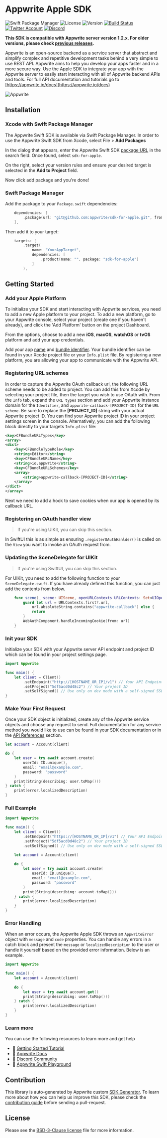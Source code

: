 # Appwrite Apple SDK

![Swift Package Manager](https://img.shields.io/github/v/release/appwrite/sdk-for-apple.svg?color=green&style=flat-square)
![License](https://img.shields.io/github/license/appwrite/sdk-for-apple.svg?style=flat-square)
![Version](https://img.shields.io/badge/api%20version-1.2.0-blue.svg?style=flat-square)
[![Build Status](https://img.shields.io/travis/com/appwrite/sdk-generator?style=flat-square)](https://travis-ci.com/appwrite/sdk-generator)
[![Twitter Account](https://img.shields.io/twitter/follow/appwrite?color=00acee&label=twitter&style=flat-square)](https://twitter.com/appwrite)
[![Discord](https://img.shields.io/discord/564160730845151244?label=discord&style=flat-square)](https://appwrite.io/discord)

**This SDK is compatible with Appwrite server version 1.2.x. For older versions, please check [previous releases](https://github.com/appwrite/sdk-for-apple/releases).**

Appwrite is an open-source backend as a service server that abstract and simplify complex and repetitive development tasks behind a very simple to use REST API. Appwrite aims to help you develop your apps faster and in a more secure way. Use the Apple SDK to integrate your app with the Appwrite server to easily start interacting with all of Appwrite backend APIs and tools. For full API documentation and tutorials go to [https://appwrite.io/docs](https://appwrite.io/docs)

![Appwrite](https://appwrite.io/images/github.png)

## Installation

### Xcode with Swift Package Manager

The Appwrite Swift SDK is available via Swift Package Manager. In order to use the Appwrite Swift SDK from Xcode, select File > **Add Packages**

In the dialog that appears, enter the Appwrite Swift SDK [package URL](git@github.com:appwrite/sdk-for-apple.git) in the search field. Once found, select `sdk-for-apple`.

On the right, select your version rules and ensure your desired target is selected in the **Add to Project** field.

Now click add package and you're done!

### Swift Package Manager

Add the package to your `Package.swift` dependencies:

```swift
    dependencies: [
        .package(url: "git@github.com:appwrite/sdk-for-apple.git", from: "1.2.0"),
    ],
```

Then add it to your target:

```swift
    targets: [
        .target(
            name: "YourAppTarget",
            dependencies: [
                .product(name: "", package: "sdk-for-apple")
            ]
        ),
```


## Getting Started

### Add your Apple Platform
To initialize your SDK and start interacting with Appwrite services, you need to add a new Apple platform to your project. To add a new platform, go to your Appwrite console, select your project (create one if you haven't already), and click the 'Add Platform' button on the project Dashboard.

From the options, choose to add a new **iOS**, **macOS**, **watchOS** or **tvOS** platform and add your app credentials.

Add your app <u>name</u> and <u>bundle identifier</u>. Your bundle identifier can be found in your Xcode project file or your `Info.plist` file. By registering a new platform, you are allowing your app to communicate with the Appwrite API.

### Registering URL schemes

In order to capture the Appwrite OAuth callback url, the following URL scheme needs to be added to project. You can add this from Xcode by selecting your project file, then the target you wish to use OAuth with. From the `Info` tab, expand the `URL types` section and add your Appwrite instance domain for the `Identifier`, and `appwrite-callback-[PROJECT-ID]` for the `URL scheme`. Be sure to replace the **[PROJECT_ID]** string with your actual Appwrite project ID. You can find your Appwrite project ID in your project settings screen in the console. Alternatively, you can add the following block directly to your targets `Info.plist` file:

```xml
<key>CFBundleURLTypes</key>
<array>
<dict>
    <key>CFBundleTypeRole</key>
    <string>Editor</string>
    <key>CFBundleURLName</key>
    <string>io.appwrite</string>
    <key>CFBundleURLSchemes</key>
    <array>
        <string>appwrite-callback-[PROJECT-ID]</string>
    </array>
</dict>
</array>
```

Next we need to add a hook to save cookies when our app is opened by its callback URL.

### Registering an OAuth handler view

> If you're using UIKit, you can skip this section.

In SwiftUI this is as simple as ensuring `.registerOAuthHanlder()` is called on the `View` you want to invoke an OAuth request from.

### Updating the SceneDelegate for UIKit

> If you're using SwiftUI, you can skip this section.

For UIKit, you need to add the following function to your `SceneDelegate.swift`. If you have already defined this function, you can just add the contents from below.

```swift
    func scene(_ scene: UIScene, openURLContexts URLContexts: Set<UIOpenURLContext>) {
        guard let url = URLContexts.first?.url,
            url.absoluteString.contains("appwrite-callback") else {
            return
        }
        WebAuthComponent.handleIncomingCookie(from: url)
    }
```

### Init your SDK

Initialize your SDK with your Appwrite server API endpoint and project ID which can be found in your project settings page.

```swift
import Appwrite

func main() {
    let client = Client()
        .setEndpoint("http://[HOSTNAME_OR_IP]/v1") // Your API Endpoint
        .setProject("5df5acd0d48c2") // Your project ID
        .setSelfSigned() // Use only on dev mode with a self-signed SSL cert
}
```

### Make Your First Request

Once your SDK object is initialized, create any of the Appwrite service objects and choose any request to send. Full documentation for any service method you would like to use can be found in your SDK documentation or in the [API References](https://appwrite.io/docs) section.

```swift
let account = Account(client)

do {
    let user = try await account.create(
        userId: ID.unique(), 
        email: "email@example.com", 
        password: "password"
    )
    print(String(describing: user.toMap()))
} catch {
    print(error.localizedDescription)
}
```

### Full Example

```swift
import Appwrite

func main() {
    let client = Client()
        .setEndpoint("https://[HOSTNAME_OR_IP]/v1") // Your API Endpoint
        .setProject("5df5acd0d48c2") // Your project ID
        .setSelfSigned() // Use only on dev mode with a self-signed SSL cert

    let account = Account(client)
    
    do {
        let user = try await account.create(
            userId: ID.unique(), 
            email: "email@example.com", 
            password: "password"
        )
        print(String(describing: account.toMap()))
    } catch {
        print(error.localizedDescription)
    }
}
```

### Error Handling

When an error occurs, the Appwrite Apple SDK throws an `AppwriteError` object with `message` and `code` properties. You can handle any errors in a catch block and present the `message` or `localizedDescription` to the user or handle it yourself based on the provided error information. Below is an example.

```swift
import Appwrite

func main() {
    let account = Account(client)
    
    do {
        let user = try await account.get()
        print(String(describing: user.toMap()))
    } catch {
        print(error.localizedDescription)
    }
}
```

### Learn more

You can use the following resources to learn more and get help

- 🚀 [Getting Started Tutorial](https://appwrite.io/docs/getting-started-for-server)
- 📜 [Appwrite Docs](https://appwrite.io/docs)
- 💬 [Discord Community](https://appwrite.io/discord)
- 🚂 [Appwrite Swift Playground](https://github.com/appwrite/playground-for-swift-server)


## Contribution

This library is auto-generated by Appwrite custom [SDK Generator](https://github.com/appwrite/sdk-generator). To learn more about how you can help us improve this SDK, please check the [contribution guide](https://github.com/appwrite/sdk-generator/blob/master/CONTRIBUTING.md) before sending a pull-request.

## License

Please see the [BSD-3-Clause license](https://raw.githubusercontent.com/appwrite/appwrite/master/LICENSE) file for more information.